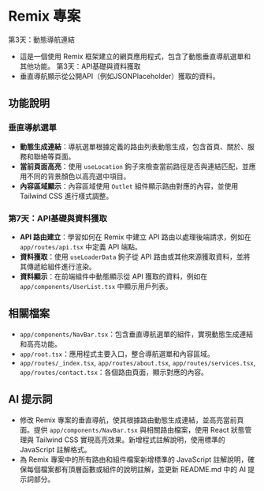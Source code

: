 # Remix 專案
第3天：動態導航連結
- 這是一個使用 Remix 框架建立的網頁應用程式，包含了動態垂直導航選單和其他功能。
第3天：API基礎與資料獲取
- 垂直導航顯示從公開API（例如JSONPlaceholder）獲取的資料。

## 功能說明

### 垂直導航選單

- **動態生成連結**：導航選單根據定義的路由列表動態生成，包含首頁、關於、服務和聯絡等頁面。
- **當前頁面高亮**：使用 `useLocation` 鉤子來檢查當前路徑是否與連結匹配，並應用不同的背景顏色以高亮選中項目。
- **內容區域顯示**：內容區域使用 `Outlet` 組件顯示路由對應的內容，並使用 Tailwind CSS 進行樣式調整。

### 第7天：API基礎與資料獲取

- **API 路由建立**：學習如何在 Remix 中建立 API 路由以處理後端請求，例如在 `app/routes/api.tsx` 中定義 API 端點。
- **資料獲取**：使用 `useLoaderData` 鉤子從 API 路由或其他來源獲取資料，並將其傳遞給組件進行渲染。
- **資料顯示**：在前端組件中動態顯示從 API 獲取的資料，例如在 `app/components/UserList.tsx` 中顯示用戶列表。

## 相關檔案

- `app/components/NavBar.tsx`：包含垂直導航選單的組件，實現動態生成連結和高亮功能。
- `app/root.tsx`：應用程式主要入口，整合導航選單和內容區域。
- `app/routes/_index.tsx`, `app/routes/about.tsx`, `app/routes/services.tsx`, `app/routes/contact.tsx`：各個路由頁面，顯示對應的內容。

## AI 提示詞

- 修改 Remix 專案的垂直導航，使其根據路由動態生成連結，並高亮當前頁面。提供 `app/components/NavBar.tsx` 與相關路由檔案，使用 React 狀態管理與 Tailwind CSS 實現高亮效果。新增程式註解說明，使用標準的 JavaScript 註解格式。
- 為 Remix 專案中的所有路由和組件檔案新增標準的 JavaScript 註解說明，確保每個檔案都有頂層函數或組件的說明註解，並更新 README.md 中的 AI 提示詞部分。
